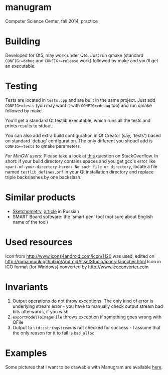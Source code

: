 manugram
========

Computer Science Center, fall 2014, practice

Building
========

Developed for Qt5, may work under Qt4. Just run qmake (standard `CONFIG+=debug` and `CONFIG+=release` work)
followed by make and you'll get an executable.

Testing
=======

Tests are located in `tests.cpp` and are built in the same project. Just add `CONFIG+=tests`
(you may want it with `CONFIG+=debug` too) and run qmake followed by make.

You'll get a standard Qt testlib executable, which runs all the tests and prints results to stdout.

You can also add extra build configuration in Qt Creator (say, 'tests') based on standard 'debug' configuration.
The only different you shoudl add is `CONFIG+=tests` to qmake parameters.

_For MinGW users_: Please take a look at [this](http://stackoverflow.com/questions/16611108/qt-creator-unit-test-project)
  question on StackOverflow. In short: if your build directory contains spaces and you get gcc's error
  like `<part-of-your-directory-here>: No such file or directory`, locate a file named `testlib_defines.prf`
  in your Qt installation directory and replace triple backslashes by one backslash.

Similar products
================
* <a href="http://sketchometry.org">Sketchometry</a>, <a href="http://habrahabr.ru/post/239259/">article</a> in Russian
* SMART Board software: the 'smart pen' tool (not sure about English name of the tool)

Used resources
==============
Icon from http://www.icons4android.com/icon/1120 was used, edited on http://romannurik.github.io/AndroidAssetStudio/icons-launcher.html
Icon in ICO format (for Windows) converted by http://www.icoconverter.com

Invariants
==========
1. Output operations do not throw exceptions. The only kind of error is underlying stream error - you have to manually check output stream bad bits afterwards, if you wish
2. `exportModelToImageFile` throws exception if something goes wrong with QFile
3. Output to `std::stringstream` is not checked for success - I assume that the only reason for it to fail is `bad_alloc`

Examples
========
Some pictures that I want to be drawable with Manugram are available <a href="https://yadi.sk/d/mynlHT1Vga4A5">here</a>.
